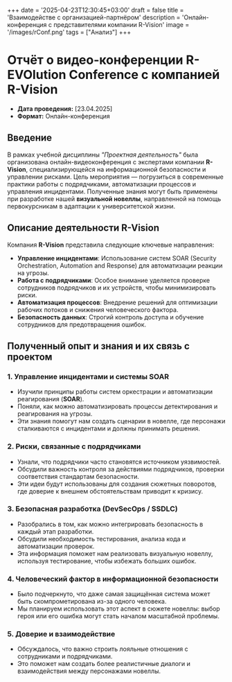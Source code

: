 +++
date = '2025-04-23T12:30:45+03:00'
draft = false
title = 'Взаимодействе с организацией-партнёром'
description = 'Онлайн-конференция с представителями компании R-Vision'
image = '/images/rConf.png'
tags = ["Анализ"]
+++

# Отчёт о видео-конференции R-EVOlution Conference с компанией R-Vision

- **Дата проведения:** [23.04.2025]
- **Формат:** Онлайн-конференция

## Введение

В рамках учебной дисциплины *"Проектная деятельность"* была организована онлайн-видеоконференция с экспертами компании **R-Vision**, специализирующейся на информационной безопасности и управлении рисками. 
Цель мероприятия — погрузиться в современные практики работы с подрядчиками, автоматизации процессов и управления инцидентами.
Полученные знания могут быть применены при разработке нашей **визуальной новеллы**, направленной на помощь первокурсникам в адаптации к университетской жизни.

## Описание деятельности R-Vision

Компания **R-Vision** представила следующие ключевые направления:

- **Управление инцидентами**: Использование систем SOAR (Security Orchestration, Automation and Response) для автоматизации реакции на угрозы.
- **Работа с подрядчиками**: Особое внимание уделяется проверке сотрудников подрядчиков и их устройств, чтобы минимизировать риски.
- **Автоматизация процессов**: Внедрение решений для оптимизации рабочих потоков и снижения человеческого фактора.
- **Безопасность данных**: Строгий контроль доступа и обучение сотрудников для предотвращения ошибок.

## Полученный опыт и знания и их связь с проектом

### 1. Управление инцидентами и системы SOAR

- Изучили принципы работы систем оркестрации и автоматизации реагирования (**SOAR**).
- Поняли, как можно автоматизировать процессы детектирования и реагирования на угрозы.
- Эти знания помогут нам создать сценарии в новелле, где персонажи сталкиваются с инцидентами и должны принимать решения.

### 2. Риски, связанные с подрядчиками

- Узнали, что подрядчики часто становятся источником уязвимостей.
- Обсудили важность контроля за действиями подрядчиков, проверки соответствия стандартам безопасности.
- Эти идеи будут использованы для создания сюжетных поворотов, где доверие к внешнем обстоятельствам приводит к кризису.

### 3. Безопасная разработка (DevSecOps / SSDLC)

- Разобрались в том, как можно интегрировать безопасность в каждый этап разработки.
- Обсудили необходимость тестирования, анализа кода и автоматизации проверок.
- Эта информация поможет нам реализовать визуальную новеллу, используя тестирование, чтобы избежать больших ошибок.

### 4. Человеческий фактор в информационной безопасности

- Было подчеркнуто, что даже самая защищённая система может быть скомпрометирована из-за одного человека.
- Мы планируем использовать этот аспект в сюжете новеллы: выбор героя или его ошибка могут стать началом масштабной проблемы.

### 5. Доверие и взаимодействие

- Обсуждалось, что важно строить лояльные отношения с сотрудниками и подрядчиками.
- Это поможет нам создать более реалистичные диалоги и взаимодействия между персонажами новеллы.
